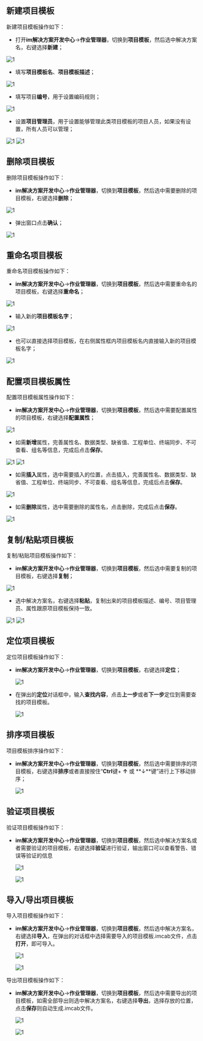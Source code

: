 
## 新建项目模板

新建项目模板操作如下：

* 打开**im解决方案开发中心**->**作业管理器**，切换到**项目模板**，然后选中解决方案名，右键选择**新建**；

![1](/static/docimg/新建项目模板.jpg)

* 填写**项目模板名**、**项目模板描述**；

![1](/static/docimg/项目模板信息.jpg)

* 填写项目**编号**，用于设置编码规则；

![1](/static/docimg/项目模板编号.jpg)

* 设置**项目管理员**，用于设置能够管理此类项目模板的项目人员，如果没有设置，所有人员可以管理；

![1](/static/docimg/项目管理员.jpg)
![1](/static/docimg/项目管理员编辑.jpg)

## 删除项目模板

删除项目模板操作如下：

* **im解决方案开发中心**->**作业管理器**，切换到**项目模板**，然后选中需要删除的项目模板，右键选择**删除**；

![1](/static/docimg/删除项目模板.jpg)

* 弹出窗口点击**确认**；

![1](/static/docimg/删除项目模板确认.jpg)

## 重命名项目模板

重命名项目模板操作如下：

* **im解决方案开发中心**->**作业管理器**，切换到**项目模板**，然后选中需要重命名的项目模板，右键选择**重命名**；

![1](/static/docimg/重命名项目模板1.jpg)

* 输入新的**项目模板名字**；

![1](/static/docimg/重命名项目模板2.jpg)

* 也可以直接选择项目模板，在右侧属性框内项目模板名内直接输入新的项目模板名字；

![1](/static/docimg/重命名项目模板3.jpg)

## 配置项目模板属性

配置项目模板属性操作如下：

* **im解决方案开发中心**->**作业管理器**，切换到**项目模板**，然后选中需要配置属性的项目模板，右键选择**配置属性**；

![1](/static/docimg/配置项目属性1.jpg)

* 如需**新增**属性，完善属性名、数据类型、缺省值、工程单位、终端同步、不可查看、组名等信息，完成后点击**保存**。

![1](/static/docimg/新增项目属性1.jpg)
![1](/static/docimg/新增项目属性2.jpg)

* 如需**插入**属性，选中需要插入的位置，点击插入，完善属性名、数据类型、缺省值、工程单位、终端同步、不可查看、组名等信息，完成后点击**保存**。

![1](/static/docimg/插入项目属性.jpg)

* 如需**删除**属性，选中需要删除的属性名，点击删除，完成后点击**保存**。

![1](/static/docimg/删除项目属性.jpg)

## 复制/粘贴项目模板

复制/粘贴项目模板操作如下：

* **im解决方案开发中心**->**作业管理器**，切换到**项目模板**，然后选中需要复制的项目模板，右键选择**复制**；

![1](/static/docimg/复制项目模板.jpg)

* 选中解决方案名，右键选择**粘贴**，复制出来的项目模板描述、编号、项目管理员、属性跟原项目模板保持一致。

![1](/static/docimg/粘贴项目模板.jpg)
![1](/static/docimg/复制项目模板属性1.jpg)

## 定位项目模板

定位项目模板操作如下：

* **im解决方案开发中心**->**作业管理器**，切换到**项目模板**，右键选择**定位**；

  ![1](/static/docimg/定位项目模板.jpg)

* 在弹出的**定位**对话框中，输入**查找内容**，点击**上一步**或者**下一步**定位到需要查找的项目模板。

  ![1](/static/docimg/定位项目模板2.jpg)

## 排序项目模板

项目模板排序操作如下：

* **im解决方案开发中心**->**作业管理器**，切换到**项目模板**，然后选中需要排序的项目模板，右键选择**排序**或者直接按住“**Ctrl**键+ **↑** 或 **↓**键”进行上下移动排序；

  ![1](/static/docimg/项目模板排序.jpg)

## 验证项目模板

验证项目模板操作如下：

* **im解决方案开发中心**->**作业管理器**，切换到**项目模板**，然后选中解决方案名或者需要验证的项目模板，右键选择**验证**进行验证，输出窗口可以查看警告、错误等验证的信息

  ![1](/static/docimg/项目模板验证.jpg)

  ![1](/static/docimg/输出窗口.jpg)

## 导入/导出项目模板

导入项目模板操作如下：

* **im解决方案开发中心**->**作业管理器**，切换到**项目模板**，然后选中解决方案名，右键选择**导入**，在弹出的对话框中选择需要导入的项目模板.imcab文件，点击**打开**，即可导入。

  ![1](/static/docimg/导入项目模板.jpg)
  
  ![1](/static/docimg/选择导入文件.jpg)

导出项目模板操作如下：

* **im解决方案开发中心**->**作业管理器**，切换到**项目模板**，然后选中需要导出的项目模板，如需全部导出则选中解决方案名，右键选择**导出**，选择存放的位置，点击**保存**则自动生成.imcab文件。

  ![1](/static/docimg/导出项目模板.jpg)

  ![1](/static/docimg/保存导出文件.jpg)
